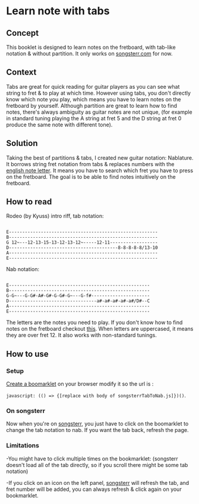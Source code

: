 # Learn note with tabs
## Concept
This booklet is designed to learn notes on the fretboard, with tab-like notation & without partition. It only works on [songsterr.com](https://www.songsterr.com/) for now.
## Context
Tabs are great for quick reading for guitar players as you can see what string to fret & to play at which time. However using tabs, you don't directly know which note you play, which means you have to learn notes on the fretboard by yourself.
Although partition are great to learn how to find notes, there's always ambiguity as guitar notes are not unique, (for example in standard tuning playing the A string at fret 5 and the D string at fret 0 produce the same note with different tone).
## Solution
Taking the best of partitions & tabs, I created new guitar notation: Nablature. 
It borrows string fret notation from tabs & replaces numbers with the [english note letter](https://en.wikipedia.org/wiki/Key_signature_names_and_translations). It means you have to search which fret you have to press on the fretboard. The goal is to be able to find notes intuitively on the fretboard.
## How to read
Rodeo (by Kyuss) intro riff, tab notation:
```

E--------------------------------------------------------
B--------------------------------------------------------
G 12~---12-13-15-13-12-13-12~-----12-11------------------ 
D-----------------------------------------8-8-8-8-8/13-10
A--------------------------------------------------------
E--------------------------------------------------------
```
Nab notation:
```

E-----------------------------------------------------
B-----------------------------------------------------
G-G~---G-G#-A#-G#-G-G#-G~---G-f#----------------------
D---------------------------------a#-a#-a#-a#-a#/D#--C
A-----------------------------------------------------
E-----------------------------------------------------
```
The letters are the notes you need to play. If you don't know how to find notes on the fretboard checkout [this](https://www.guitar-chord.org/fretboard.html).
When letters are uppercased, it means they are over fret 12.
It also works with non-standard tunings.
## How to use
### Setup
[Create a boomarklet](https://www.freecodecamp.org/news/what-are-bookmarklets/) on your browser modify it so the url is :

`javascript: (() => {[replace with body of songsterrTabToNab.js]})()`.

### On songsterr
Now when you're on [songsterr](songster.com), you just have to click on the boomarklet to change the tab notation to nab. If you want the tab back, refresh the page.
### Limitations
-You might have to click multiple times on the bookmarklet: (songsterr doesn't load all of the tab directly, so if you scroll there might be some tab notation)

-If you click on an icon on the left panel, [songsterr](songsterr.com) will refresh the tab, and fret number will be added, you can always refresh & click again on your bookmarklet.
